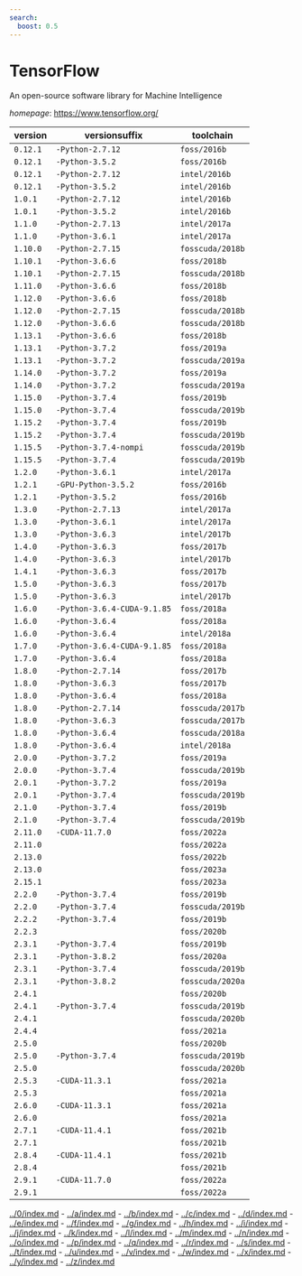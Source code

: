 ```yaml
---
search:
  boost: 0.5
---
```

# TensorFlow

An open-source software library for Machine Intelligence

*homepage*: <https://www.tensorflow.org/>

version | versionsuffix | toolchain
--------|---------------|----------
``0.12.1`` | ``-Python-2.7.12`` | ``foss/2016b``
``0.12.1`` | ``-Python-3.5.2`` | ``foss/2016b``
``0.12.1`` | ``-Python-2.7.12`` | ``intel/2016b``
``0.12.1`` | ``-Python-3.5.2`` | ``intel/2016b``
``1.0.1`` | ``-Python-2.7.12`` | ``intel/2016b``
``1.0.1`` | ``-Python-3.5.2`` | ``intel/2016b``
``1.1.0`` | ``-Python-2.7.13`` | ``intel/2017a``
``1.1.0`` | ``-Python-3.6.1`` | ``intel/2017a``
``1.10.0`` | ``-Python-2.7.15`` | ``fosscuda/2018b``
``1.10.1`` | ``-Python-3.6.6`` | ``foss/2018b``
``1.10.1`` | ``-Python-2.7.15`` | ``fosscuda/2018b``
``1.11.0`` | ``-Python-3.6.6`` | ``foss/2018b``
``1.12.0`` | ``-Python-3.6.6`` | ``foss/2018b``
``1.12.0`` | ``-Python-2.7.15`` | ``fosscuda/2018b``
``1.12.0`` | ``-Python-3.6.6`` | ``fosscuda/2018b``
``1.13.1`` | ``-Python-3.6.6`` | ``foss/2018b``
``1.13.1`` | ``-Python-3.7.2`` | ``foss/2019a``
``1.13.1`` | ``-Python-3.7.2`` | ``fosscuda/2019a``
``1.14.0`` | ``-Python-3.7.2`` | ``foss/2019a``
``1.14.0`` | ``-Python-3.7.2`` | ``fosscuda/2019a``
``1.15.0`` | ``-Python-3.7.4`` | ``foss/2019b``
``1.15.0`` | ``-Python-3.7.4`` | ``fosscuda/2019b``
``1.15.2`` | ``-Python-3.7.4`` | ``foss/2019b``
``1.15.2`` | ``-Python-3.7.4`` | ``fosscuda/2019b``
``1.15.5`` | ``-Python-3.7.4-nompi`` | ``fosscuda/2019b``
``1.15.5`` | ``-Python-3.7.4`` | ``fosscuda/2019b``
``1.2.0`` | ``-Python-3.6.1`` | ``intel/2017a``
``1.2.1`` | ``-GPU-Python-3.5.2`` | ``foss/2016b``
``1.2.1`` | ``-Python-3.5.2`` | ``foss/2016b``
``1.3.0`` | ``-Python-2.7.13`` | ``intel/2017a``
``1.3.0`` | ``-Python-3.6.1`` | ``intel/2017a``
``1.3.0`` | ``-Python-3.6.3`` | ``intel/2017b``
``1.4.0`` | ``-Python-3.6.3`` | ``foss/2017b``
``1.4.0`` | ``-Python-3.6.3`` | ``intel/2017b``
``1.4.1`` | ``-Python-3.6.3`` | ``foss/2017b``
``1.5.0`` | ``-Python-3.6.3`` | ``foss/2017b``
``1.5.0`` | ``-Python-3.6.3`` | ``intel/2017b``
``1.6.0`` | ``-Python-3.6.4-CUDA-9.1.85`` | ``foss/2018a``
``1.6.0`` | ``-Python-3.6.4`` | ``foss/2018a``
``1.6.0`` | ``-Python-3.6.4`` | ``intel/2018a``
``1.7.0`` | ``-Python-3.6.4-CUDA-9.1.85`` | ``foss/2018a``
``1.7.0`` | ``-Python-3.6.4`` | ``foss/2018a``
``1.8.0`` | ``-Python-2.7.14`` | ``foss/2017b``
``1.8.0`` | ``-Python-3.6.3`` | ``foss/2017b``
``1.8.0`` | ``-Python-3.6.4`` | ``foss/2018a``
``1.8.0`` | ``-Python-2.7.14`` | ``fosscuda/2017b``
``1.8.0`` | ``-Python-3.6.3`` | ``fosscuda/2017b``
``1.8.0`` | ``-Python-3.6.4`` | ``fosscuda/2018a``
``1.8.0`` | ``-Python-3.6.4`` | ``intel/2018a``
``2.0.0`` | ``-Python-3.7.2`` | ``foss/2019a``
``2.0.0`` | ``-Python-3.7.4`` | ``fosscuda/2019b``
``2.0.1`` | ``-Python-3.7.2`` | ``foss/2019a``
``2.0.1`` | ``-Python-3.7.4`` | ``fosscuda/2019b``
``2.1.0`` | ``-Python-3.7.4`` | ``foss/2019b``
``2.1.0`` | ``-Python-3.7.4`` | ``fosscuda/2019b``
``2.11.0`` | ``-CUDA-11.7.0`` | ``foss/2022a``
``2.11.0`` |  | ``foss/2022a``
``2.13.0`` |  | ``foss/2022b``
``2.13.0`` |  | ``foss/2023a``
``2.15.1`` |  | ``foss/2023a``
``2.2.0`` | ``-Python-3.7.4`` | ``foss/2019b``
``2.2.0`` | ``-Python-3.7.4`` | ``fosscuda/2019b``
``2.2.2`` | ``-Python-3.7.4`` | ``foss/2019b``
``2.2.3`` |  | ``foss/2020b``
``2.3.1`` | ``-Python-3.7.4`` | ``foss/2019b``
``2.3.1`` | ``-Python-3.8.2`` | ``foss/2020a``
``2.3.1`` | ``-Python-3.7.4`` | ``fosscuda/2019b``
``2.3.1`` | ``-Python-3.8.2`` | ``fosscuda/2020a``
``2.4.1`` |  | ``foss/2020b``
``2.4.1`` | ``-Python-3.7.4`` | ``fosscuda/2019b``
``2.4.1`` |  | ``fosscuda/2020b``
``2.4.4`` |  | ``foss/2021a``
``2.5.0`` |  | ``foss/2020b``
``2.5.0`` | ``-Python-3.7.4`` | ``fosscuda/2019b``
``2.5.0`` |  | ``fosscuda/2020b``
``2.5.3`` | ``-CUDA-11.3.1`` | ``foss/2021a``
``2.5.3`` |  | ``foss/2021a``
``2.6.0`` | ``-CUDA-11.3.1`` | ``foss/2021a``
``2.6.0`` |  | ``foss/2021a``
``2.7.1`` | ``-CUDA-11.4.1`` | ``foss/2021b``
``2.7.1`` |  | ``foss/2021b``
``2.8.4`` | ``-CUDA-11.4.1`` | ``foss/2021b``
``2.8.4`` |  | ``foss/2021b``
``2.9.1`` | ``-CUDA-11.7.0`` | ``foss/2022a``
``2.9.1`` |  | ``foss/2022a``

[../0/index.md](0) - [../a/index.md](a) - [../b/index.md](b) - [../c/index.md](c) - [../d/index.md](d) - [../e/index.md](e) - [../f/index.md](f) - [../g/index.md](g) - [../h/index.md](h) - [../i/index.md](i) - [../j/index.md](j) - [../k/index.md](k) - [../l/index.md](l) - [../m/index.md](m) - [../n/index.md](n) - [../o/index.md](o) - [../p/index.md](p) - [../q/index.md](q) - [../r/index.md](r) - [../s/index.md](s) - [../t/index.md](t) - [../u/index.md](u) - [../v/index.md](v) - [../w/index.md](w) - [../x/index.md](x) - [../y/index.md](y) - [../z/index.md](z)

